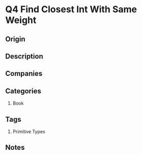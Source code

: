 # Q4 Find Closest Int With Same Weight

## Origin

## Description

## Companies

## Categories

1. Book

## Tags

1. Primitive Types

## Notes